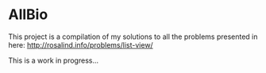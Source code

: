 # AllBio

This project is a compilation of my solutions to all the problems presented in here:
http://rosalind.info/problems/list-view/


This is a work in progress...
